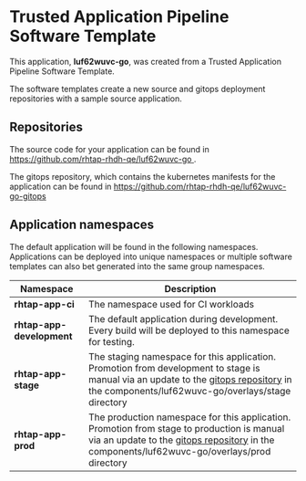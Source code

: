# Trusted Application Pipeline Software Template

This application, **luf62wuvc-go**, was created from a Trusted Application Pipeline Software Template.

The software templates create a new source and gitops deployment repositories with a sample source application. 

## Repositories

The source code for your application can be found in [https://github.com/rhtap-rhdh-qe/luf62wuvc-go ](https://github.com/rhtap-rhdh-qe/luf62wuvc-go ).
 
The gitops repository, which contains the kubernetes manifests for the application can be found in 
[https://github.com/rhtap-rhdh-qe/luf62wuvc-go-gitops ](https://github.com/rhtap-rhdh-qe/luf62wuvc-go-gitops ) 

## Application namespaces 

The default application will be found in the following namespaces. Applications can be deployed into unique namespaces or multiple software templates can also bet generated into the same group namespaces.  

|  Namespace   |  Description   |  
| -------- | -------- |
| **rhtap-app-ci** | The namespace used for CI workloads |
| **rhtap-app-development** | The default application during development. Every build will be deployed to this namespace for testing. |
| **rhtap-app-stage** | The staging namespace for this application. Promotion from development to stage is manual via an update to the [gitops repository](https://github.com/rhtap-rhdh-qe/luf62wuvc-go-gitops ) in the components/luf62wuvc-go/overlays/stage directory |
| **rhtap-app-prod** | The production namespace for this application. Promotion from stage to production is manual via an update to the [gitops repository](https://github.com/rhtap-rhdh-qe/luf62wuvc-go-gitops ) in the components/luf62wuvc-go/overlays/prod directory |